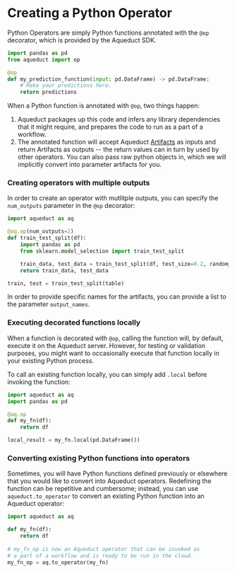 # Creating a Python Operator

Python Operators are simply Python functions annotated with the `@op` decorator, which is provided by the Aqueduct SDK.&#x20;

```python
import pandas as pd
from aqueduct import op

@op
def my_prediction_function(input: pd.DataFrame) -> pd.DataFrame:
    # Make your predictions here.
    return predictions
```

When a Python function is annotated with `@op`, two things happen:

1. Aqueduct packages up this code and infers any library dependencies that it might require, and prepares the code to run as a part of a workflow.&#x20;
2. The annotated function will accept Aqueduct [Artifacts](../artifacts.md) as inputs and return Artifacts as outputs -- the return values can in turn by used by other operators.&#x20; 
   You can also pass raw python objects in, which we will implicitly convert into parameter artifacts for you.

### Creating operators with multiple outputs

In order to create an operator with mutlitple outputs, you can specify the `num_outputs` parameter in the `@op` decorator:

```python
import aqueduct as aq

@aq.op(num_outputs=2)
def train_test_split(df):
    import pandas as pd
    from sklearn.model_selection import train_test_split

    train_data, test_data = train_test_split(df, test_size=0.2, random_state=42)
    return train_data, test_data

train, test = train_test_split(table)
```
In order to provide specific names for the artifacts, you can provide a list to the parameter `output_names`.

### Executing decorated functions locally

When a function is decorated with `@op`, calling the function will, by default, execute it on the Aqueduct server. However, for testing or validation purposes, you might want to occasionally execute that function locally in your existing Python process.&#x20;

To call an existing function locally, you can simply add `.local` before invoking the function:

```python
import aqueduct as aq
import pandas as pd

@aq.op
def my_fn(df):
    return df

local_result = my_fn.local(pd.DataFrame())
```

### Converting existing Python functions into operators

Sometimes, you will have Python functions defined previously or elsewhere that you would like to convert into Aqueduct operators. Redefining the function can be repetitive and cumbersome; instead, you can use `aqueduct.to_operator` to convert an existing Python function into an Aqueduct operator:

```python
import aqueduct as aq

def my_fn(df):
    return df
    
# my_fn_op is now an Aqueduct operator that can be invoked as
# a part of a workflow and is ready to be run in the cloud.
my_fn_op = aq.to_operator(my_fn)
```
